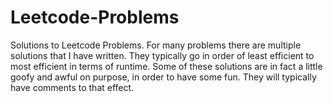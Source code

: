 # Leetcode-Problems
Solutions to Leetcode Problems. For many problems there are multiple solutions that I have written. They typically go in order of least efficient to most efficient in terms of runtime. Some of these solutions are in fact a little goofy and awful on purpose, in order to have some fun. They will typically have comments to that effect.
